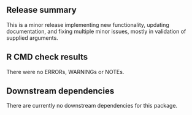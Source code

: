 ## Release summary

This is a minor release implementing new functionality, updating
documentation, and fixing multiple minor issues, mostly in validation of
supplied arguments.

## R CMD check results

There were no ERRORs, WARNINGs or NOTEs.

## Downstream dependencies

There are currently no downstream dependencies for this package.
